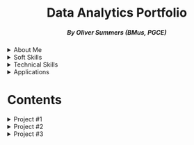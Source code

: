 # <h1 align="center">Data Analytics Portfolio</h1>
<h5 align="center">By Oliver Summers (BMus, PGCE)</h5>

<details>
<summary>About Me</summary>
<br>

**Who are you?** - Hi, I'm Oliver, and I love being involved with data! With nearly 5 years experience working in datasets of varying degrees, from easy-to-digest Excel spreadsheets to larger datasets of up to 500+ TB of data used in SQL, and R/Python.

**Why do you do what you do?** - I've always been invested in data and using applications to get results, starting with music programming and technology and later utilising SQL, Excel and Tableau/Power BI to drive business decisions. According to [Schroeder, 2021](https://www.forbes.com/sites/bernhardschroeder/2021/06/11/the-data-analytics-profession-and-employment-is-exploding-three-trends-that-matter/?sh=356375f73f81) With growth for the data field set to grow about 28% through 2026. I'm confident that the future of data has never been more exciting!

**What expertise and skills do you bring?** - While I bring with me the invaluable skillsets in using SQL, Excel, Tableau/Power BI, I'm a qualified educator for 6+ years, with a pedagogical approach in presenting complex information, having supported the education sector in the UK and US to students aged 5- 25. This is ciritical when dealing with both business and technical stakeholders who rely on data to plan ahead with strategic business decisions that can have a major impact.

**What are you looking for?** - Looking for a role that prioritises data in their workplace that I'm really keen in analysing and finding results for. I'd love to hear from you to discuss further about what you're looking for in a data analyst role and the needs of the business, so please do get in touch so we can discuss further. Looking forward to speaking with you!
<br>
<br>

*P.S. quick bonus fact for you - at MyTutor, I won the data compeition in the data team for building a database in SQL from the ground up, focusing on different coloured shirts and presenting this to the team. As an award, I won an emoji of me with a crown and a box of chocolates!*

</details>

<details markdown="1">
<summary>Soft Skills</summary>
<br>

- **Communication & Presentation**
  - Delivered **PowerPoint presentations for 100+ lessons** in both primary and FE education sectors in UK and US
  - Presented weekly workshops to **20+ teams to update B2C stakeholders** at MyTutor on data-led insights
- **Teamwork**
  - Collaboarated with product and engineering teams at MyTutor to successfully **solve 30+ daily** technical site issues 
  - Supported our Business Development team at FMIC to update signed **200+ contracts from dealers** in the AS/400 database
- **Problem Solving**
  - Solved technical issues reported on JIRA that lead to **improving customer satisfaction on Google reviews from 3.8 to 4.0 out of 5**
  - Created categories for product reports in our CRM system (Zendesk) to **collect data from 10,000+ daily customers**, improving accurate reporting at MyTutor
- **Attention to Detail**
  - Scrutinised up to **500 daily bookings** at Ocean Holidays, analysing for correct information extracted from Excel and comparing to transmittals received to **reach 97%+ score**
  - Extract data from the AS/400 database into Excel to format, removing duplicates and missing values to **provide to more than 200+ colleagues** across the EMEA business  at FMIC.

</details>

<details markdown="1">
<summary>Technical Skills</summary>
<br>

- Programming: SQL (SQL Server, Azure), Python (BeautifulSoup)
- Excel: vlookup, index match, count(if), sum(if), min/max(if), average, conditional formatting, trim
- Modeling: Linear Regressions, Logistic Regressions
- Data Visualisation: Tableau, Power BI, MS Excel/Google Sheets, PowerPoint

</details>

<details markdown="1">
<summary>Applications</summary>
<br>

Experienced in using the following applications (not limited to):

- Microsoft Office (particularly Excel)
- Google Suite
- SQL (MS Server)
- Tableau/PowerBI
- Miro Board
- R/Python (BeautifulSoup - web scraping)
- JIRA & Confluence
- Extranet and API (Internal) systems
- GDS (Galileo, TD-i, AC7)
- Internal systems (TravelWeb, NED, AS/400, PIM)
- CRM systems (Zendesk, HubSpot, Internal)

</details>

# Contents

<details>
<summary>Project #1</summary>
<br>

Project Name  | Description    | Skills & Topics
------------- | -------------  | ------------
[Consumer Changes to Travel Into The UK](https://github.com/OSummers/data_analyst_portfolio/tree/main/Proj_1)  | Looking at the changes between post and pre-pandemic consumer behviour for travel to and from UK  | Data visualization, explorartory data analysis, mining, cleaning, preparing, web scraping, descriptive & predictive data analysis, univariate & bivariate data analysis
______________


*Further Notes:*

- Code/File: [Found in this repository folder](https://github.com/OSummers/data_analyst_portfolio/tree/main/Proj_1)
- Source: [Office for National Survey - Overseas travel and tourism time series](https://www.ons.gov.uk/peoplepopulationandcommunity/leisureandtourism/datasets/internationalpassengersurveytimeseriesspreadsheet)
- Technology: SQL, Excel, Power BI, Parsehub

</details>

<details>
<summary>Project #2</summary>
<br>

Project Name  | Description    | Skills & Topics
------------- | -------------  | ------------
[Analysis on Consumer Behaviour in Video Game Purchases](https://github.com/OSummers/data_analyst_portfolio/tree/main/Proj_2)  | Understanding how consumers are selecting what games to play and their purchasing methods  | Data Cleaning, wrangling, preparing, mining, web scraping, exploratory data analysis, data visualisation, descriptive & predictive data analysis, univariate data analysis
______________


*Further Notes:*

- Code/File: [repository folder here](https://github.com/OSummers/data_analyst_portfolio/tree/main/Proj_2)
- Source: [Steam top 250](https://steam250.com/reviews), [Metacritic Games Releases](https://www.metacritic.com/browse/games/score/metascore/all/all/filtered)
- Technology: SQL, Excel, Tableau, Parsehub, Python (BeautifulSoup)

</details>

<details>
<summary>Project #3</summary>
<br>

Project Name  | Description    | Skills & Topic
------------- | -------------  | ------------
[Geographical Analysis on K-pop Idols](https://github.com/OSummers/data_analyst_portfolio/tree/main/Proj_3)  | Gaining knowledge on where k-pop idols are originating from, looking at location, age and gender  | Data cleaning, wrangling, preparing, mining, web scraping, exploratory data analysis, data visualisation, descriptive data analysis, univariate data analysis
______________


*Further Notes:*

- Code/File: [Found in this repository folder](https://github.com/OSummers/data_analyst_portfolio/tree/main/Proj_3)
- Source: [k-pop idol dataset](https://dbkpop.com/db/all-k-pop-idols/)
- Technology: SQL, Excel, Tableau, Parsehub, Python (BeautifulSoup)

</details>
